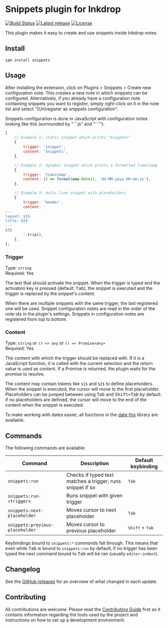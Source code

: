 # Snippets plugin for Inkdrop

[![Build Status](https://dev.azure.com/jmerle/inkdrop-snippets/_apis/build/status/Build?branchName=master)](https://dev.azure.com/jmerle/inkdrop-snippets/_build/latest?definitionId=28&branchName=master)
[![Latest release](https://img.shields.io/github/v/release/jmerle/inkdrop-snippets)](https://my.inkdrop.app/plugins/snippets)
[![License](https://img.shields.io/github/license/jmerle/inkdrop-snippets)](https://github.com/jmerle/inkdrop-snippets/blob/master/LICENSE)

This plugin makes it easy to create and use snippets inside Inkdrop notes.

## Install

```
ipm install snippets
```

## Usage

After installing the extension, click on Plugins > Snippets > Create new configuration note. This creates a new note in which snippets can be configured. Alternatively, if you already have a configuration note containing snippets you want to register, simply right-click on it in the note list and select "(Un)register as snippets configuration".

Snippets configuration is done in JavaScript with configuration notes looking like this (surrounded by "\```js" and "\```"):

```js
[
    // Example 1: static snippet which prints "Snippets"
    {
        trigger: 'snippet',
        content: 'Snippets',
    },

    // Example 2: dynamic snippet which prints a formatted timestamp
    {
        trigger: 'timestamp',
        content: () => format(new Date(), 'dd-MM-yyyy HH:mm:ss'),
    },

    // Example 3: multi-line snippet with placeholders
    {
        trigger: 'header',
        content: `
---
layout: $1$
title: $2$
---
$3$
        `.trim(),
    },
];
```

### Trigger

Type: `string`  
Required: Yes

The text that should activate the snippet. When the trigger is typed and the activation key is pressed (default: <kbd>Tab</kbd>), the snippet is executed and the trigger is replaced by the snippet's content.

When there are multiple snippets with the same trigger, the last registered one will be used. Snippet configuration notes are read in the order of the note ids in the plugin's settings. Snippets in configuration notes are registered from top to bottom.

### Content

Type: `string` or `() => any` or `() => Promise<any>`  
Required: Yes

The content with which the trigger should be replaced with.
If it is a JavaScript function, it is called with the current selection and the return value is used as content.
If a Promise is returned, the plugin waits for the promise to resolve.

The content may contain tokens like `$1$` and `$2$` to define placeholders.
When the snippet is executed, the cursor will move to the first placeholder.
Placeholders can be jumped between using <kbd>Tab</kbd> and <kbd>Shift+Tab</kbd> by default. If no placeholders are defined, the cursor will move to the end of the content when the snippet is executed.

To make working with dates easier, all functions in the [date-fns](https://date-fns.org/) library are available.

## Commands

The following commands are available:

| Command                         | Description                                                | Default keybinding                |
| ------------------------------- | ---------------------------------------------------------- | --------------------------------- |
| `snippets:run`                  | Checks if typed text matches a trigger, runs snippet if so | <kbd>Tab</kbd>                    |
| `snippets:run-<trigger>`        | Runs snippet with given trigger                            |                                   |
| `snippets:next-placeholder`     | Moves cursor to next placeholder                           | <kbd>Tab</kbd>                    |
| `snippets:previous-placeholder` | Moves cursor to previous placeholder                       | <kbd>Shift</kbd> + <kbd>Tab</kbd> |

Keybindings bound to `snippets:*` commands fall through. This means that even while <kbd>Tab</kbd> is bound to `snippets:run` by default, if no trigger has been typed the next command bound to <kbd>Tab</kbd> will be ran (usually `editor:indent`).

## Changelog

See the [GitHub releases](https://github.com/jmerle/inkdrop-snippets/releases) for an overview of what changed in each update.

## Contributing

All contributions are welcome. Please read the [Contributing Guide](https://github.com/jmerle/inkdrop-snippets/blob/master/CONTRIBUTING.md) first as it contains information regarding the tools used by the project and instructions on how to set up a development environment.
